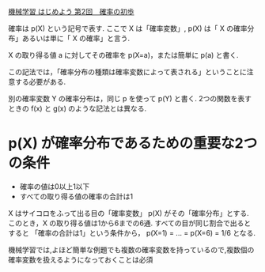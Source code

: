 [機械学習 はじめよう 第2回　確率の初歩](http://gihyo.jp/dev/serial/01/machine-learning/0002)

確率は p(X) という記号で表す.
ここで X は「確率変数」,
p(X) は「 X の確率分布」あるいは単に「 X の確率」と言う.

X の取り得る値 a に対してその確率を p(X=a)，または簡単に p(a) と書く.

この記法では，「確率分布の種類は確率変数によって表される」ということに注意する必要がある.

別の確率変数 Y の確率分布は，同じ p を使って p(Y) と書く.
2つの関数を表すときの f(x) と g(x) のような記法とは異なる.

# p(X) が確率分布であるための重要な2つの条件
* 確率の値は0以上1以下
* すべての取り得る値の確率の合計は1

X はサイコロをふって出る目の「確率変数」
p(X) がその「確率分布」とする.
このとき，X の取り得る値は1から6までの6通.
すべての目が同じ割合で出るとすると
「確率の合計は1」という条件から，
p(X=1) = ... = p(X=6) = 1/6 となる.

機械学習では,よほど簡単な例題でも複数の確率変数を持っているので,複数個の確率変数を扱えるようになっておくことは必須
